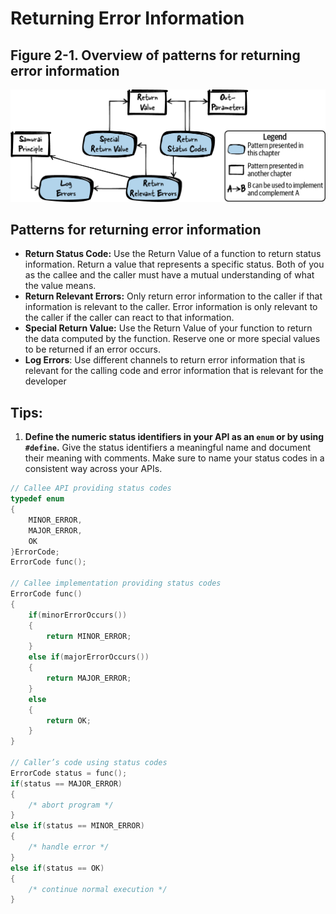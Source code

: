 # Returning Error Information

## Figure 2-1. Overview of patterns for returning error information
![Overview of patterns for returning error information](./images/2-1.png)

## Patterns for returning error information
- **Return Status Code:** Use the Return Value of a function to return status information. 
Return a value that represents a specific status. 
Both of you as the callee and the caller must have a mutual understanding of what the value means.
- **Return Relevant Errors:** Only return error information to the caller if that information is relevant to the caller. 
Error information is only relevant to the caller if the caller can react to that information.
- **Special Return Value:** Use the Return Value of your function to return the data computed by the function. 
Reserve one or more special values to be returned if an error occurs.
- **Log Errors**: Use different channels to return error information that is relevant for
the calling code and error information that is relevant for the developer

## Tips:
1. **Define the numeric status identifiers in your API as an `enum` or by using `#define`.** 
Give the status identifiers a meaningful name and document their meaning with
comments. 
Make sure to name your status codes in a consistent way across your APIs.
```cpp
// Callee API providing status codes
typedef enum
{
    MINOR_ERROR,
    MAJOR_ERROR,
    OK
}ErrorCode;
ErrorCode func();

// Callee implementation providing status codes
ErrorCode func()
{
    if(minorErrorOccurs())
    {
        return MINOR_ERROR;
    }
    else if(majorErrorOccurs())
    {
        return MAJOR_ERROR;
    }
    else
    {
        return OK;
    }
}

// Caller’s code using status codes
ErrorCode status = func();
if(status == MAJOR_ERROR)
{
    /* abort program */
}
else if(status == MINOR_ERROR)
{
    /* handle error */
}
else if(status == OK)
{
    /* continue normal execution */
}


```
